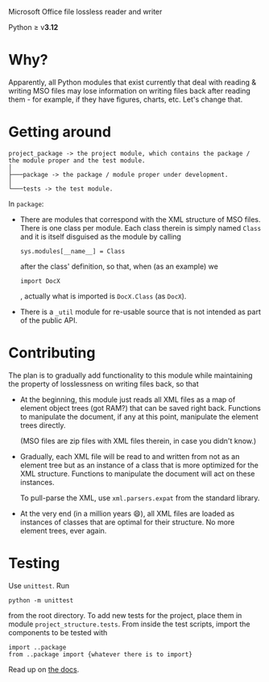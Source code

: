 Microsoft Office file lossless reader and writer

Python ≥ v<b>3.12</b>

# Why?

Apparently, all Python modules that exist currently that deal with reading & writing MSO files may lose information on writing files back after reading them - for example, if they have figures, charts, etc. Let's change that.

# Getting around

```
project_package -> the project module, which contains the package / the module proper and the test module.
│
├───package -> the package / module proper under development.
│
└───tests -> the test module.
```

In <code>package</code>:

<ul>

<li>
  
There are modules that correspond with the XML structure of MSO files. There is one class per module.  Each class therein is simply named <code>Class</code> and it is itself disguised as the module by calling 

```
sys.modules[__name__] = Class
```

after the class' definition, so that, when (as an example) we

```
import DocX
```

, actually what is imported is <code>DocX.Class</code> (as <code>DocX</code>).

</li><li>
  
There is a <code>_util</code> module for re-usable source that is not intended as part of the public API.

</li>

</ul>

# Contributing

The plan is to gradually add functionality to this module while maintaining the property of losslessness on writing files back, so that

<ul>

<li>
  
At the beginning, this module just reads all XML files as a map of element object trees (got RAM?) that can be saved right back. Functions to manipulate the document, if any at this point, manipulate the element trees directly.

(MSO files are zip files with XML files therein, in case you didn't know.)

</li>

<li>
  
Gradually, each XML file will be read to and written from not as an element tree but as an instance of a class that is more optimized for the XML structure. Functions to manipulate the document will act on these instances.

To pull-parse the XML, use <code>xml.parsers.expat</code> from the standard library.

</li>

<li>
  
At the very end (in a million years 😄), all XML files are loaded as instances of classes that are optimal for their structure. No more element trees, ever again.

</li>

</ul>

# Testing

Use <code>unittest</code>. Run

```
python -m unittest
```

from the root directory.  To add new tests for the project, place them in module <code>project_structure.tests</code>. From inside the test scripts, import the components to be tested with

```
import ..package
from ..package import {whatever there is to import}
```

 Read up on <a href="https://docs.python.org/3/library/unittest.html">the docs</a>.
